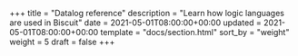 +++
title = "Datalog reference"
description = "Learn how logic languages are used in Biscuit"
date = 2021-05-01T08:00:00+00:00
updated = 2021-05-01T08:00:00+00:00
template = "docs/section.html"
sort_by = "weight"
weight = 5
draft = false
+++
